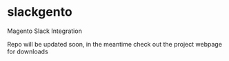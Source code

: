 # slackgento
Magento Slack Integration

Repo will be updated soon, in the meantime check out the project webpage for downloads
